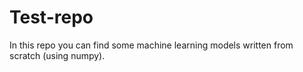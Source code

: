 # Test-repo

In this repo you can find some machine learning models written from scratch (using numpy).
